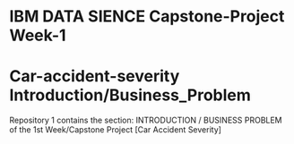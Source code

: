 # IBM DATA SIENCE Capstone-Project  Week-1 
# Car-accident-severity Introduction/Business_Problem

Repository 1 contains the section: INTRODUCTION / BUSINESS PROBLEM  of the 1st Week/Capstone Project [Car Accident Severity]
